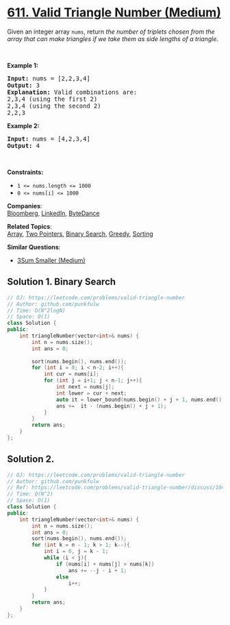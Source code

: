 # [611. Valid Triangle Number (Medium)](https://leetcode.com/problems/valid-triangle-number/)

<p>Given an integer array <code>nums</code>, return <em>the number of triplets chosen from the array that can make triangles if we take them as side lengths of a triangle</em>.</p>

<p>&nbsp;</p>
<p><strong>Example 1:</strong></p>

<pre><strong>Input:</strong> nums = [2,2,3,4]
<strong>Output:</strong> 3
<strong>Explanation:</strong> Valid combinations are: 
2,3,4 (using the first 2)
2,3,4 (using the second 2)
2,2,3
</pre>

<p><strong>Example 2:</strong></p>

<pre><strong>Input:</strong> nums = [4,2,3,4]
<strong>Output:</strong> 4
</pre>

<p>&nbsp;</p>
<p><strong>Constraints:</strong></p>

<ul>
	<li><code>1 &lt;= nums.length &lt;= 1000</code></li>
	<li><code>0 &lt;= nums[i] &lt;= 1000</code></li>
</ul>


**Companies**:  
[Bloomberg](https://leetcode.com/company/bloomberg), [LinkedIn](https://leetcode.com/company/linkedin), [ByteDance](https://leetcode.com/company/bytedance)

**Related Topics**:  
[Array](https://leetcode.com/tag/array/), [Two Pointers](https://leetcode.com/tag/two-pointers/), [Binary Search](https://leetcode.com/tag/binary-search/), [Greedy](https://leetcode.com/tag/greedy/), [Sorting](https://leetcode.com/tag/sorting/)

**Similar Questions**:
* [3Sum Smaller (Medium)](https://leetcode.com/problems/3sum-smaller/)

## Solution 1. Binary Search

```cpp
// OJ: https://leetcode.com/problems/valid-triangle-number
// Author: github.com/punkfulw
// Time: O(N^2logN)
// Space: O(1)
class Solution {
public:
    int triangleNumber(vector<int>& nums) {
        int n = nums.size();
        int ans = 0;
        
        sort(nums.begin(), nums.end());
        for (int i = 0; i < n-2; i++){
            int cur = nums[i];
            for (int j = i+1; j < n-1; j++){
                int next = nums[j];
                int lower = cur + next;
                auto it = lower_bound(nums.begin() + j + 1, nums.end(), lower);
                ans +=  it - (nums.begin() + j + 1);
            }
        }
        return ans;
    }
};
```

## Solution 2. 

```cpp
// OJ: https://leetcode.com/problems/valid-triangle-number
// Author: github.com/punkfulw
// Ref: https://leetcode.com/problems/valid-triangle-number/discuss/104177/O(N2)-solution-for-C%2B%2B-and-Python
// Time: O(N^2)
// Space: O(1)
class Solution {
public:
    int triangleNumber(vector<int>& nums) {
        int n = nums.size();
        int ans = 0;
        sort(nums.begin(), nums.end());
        for (int k = n - 1; k > 1; k--){
            int i = 0, j = k - 1;
            while (i < j){
                if (nums[i] + nums[j] > nums[k])
                    ans += --j - i + 1;
                else
                    i++;
            }
        }
        return ans;
    }
};
```
